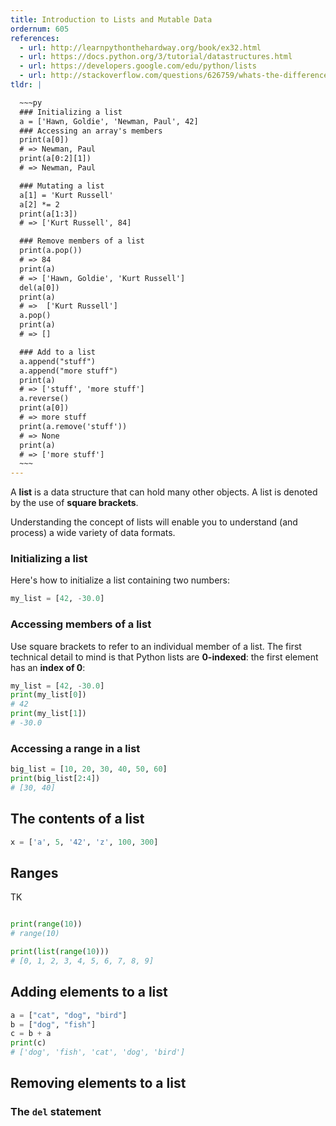 ```yaml
---
title: Introduction to Lists and Mutable Data
ordernum: 605
references:
  - url: http://learnpythonthehardway.org/book/ex32.html
  - url: https://docs.python.org/3/tutorial/datastructures.html
  - url: https://developers.google.com/edu/python/lists
  - url: http://stackoverflow.com/questions/626759/whats-the-difference-between-list-and-tuples
tldr: |

  ~~~py
  ### Initializing a list
  a = ['Hawn, Goldie', 'Newman, Paul', 42]    
  ### Accessing an array's members
  print(a[0])
  # => Newman, Paul
  print(a[0:2][1])
  # => Newman, Paul

  ### Mutating a list
  a[1] = 'Kurt Russell'
  a[2] *= 2
  print(a[1:3])
  # => ['Kurt Russell', 84]

  ### Remove members of a list
  print(a.pop())
  # => 84
  print(a)
  # => ['Hawn, Goldie', 'Kurt Russell']
  del(a[0])
  print(a)
  # =>  ['Kurt Russell']
  a.pop()
  print(a)
  # => []

  ### Add to a list
  a.append("stuff")
  a.append("more stuff")
  print(a)
  # => ['stuff', 'more stuff']
  a.reverse()
  print(a[0])
  # => more stuff
  print(a.remove('stuff'))
  # => None
  print(a)
  # => ['more stuff']
  ~~~
---
```



A __list__ is a data structure that can hold many other objects. A list is denoted by the use of __square brackets__. 

Understanding the concept of lists will enable you to understand (and process) a wide variety of data formats.



### Initializing a list

Here's how to initialize a list containing two numbers:

~~~py
my_list = [42, -30.0]
~~~


### Accessing members of a list

Use square brackets to refer to an individual member of a list. The first technical detail to mind is that Python lists are __0-indexed__: the first element has an __index of 0__:

~~~py
my_list = [42, -30.0]
print(my_list[0])
# 42
print(my_list[1])
# -30.0
~~~


### Accessing a range in a list

~~~py
big_list = [10, 20, 30, 40, 50, 60]
print(big_list[2:4])
# [30, 40]
~~~



## The contents of a list


~~~py
x = ['a', 5, '42', 'z', 100, 300]
~~~



## Ranges

TK

~~~py

print(range(10))
# range(10)

print(list(range(10)))
# [0, 1, 2, 3, 4, 5, 6, 7, 8, 9]
~~~


## Adding elements to a list

~~~py
a = ["cat", "dog", "bird"]
b = ["dog", "fish"]
c = b + a
print(c)
# ['dog', 'fish', 'cat', 'dog', 'bird']
~~~



## Removing elements to a list



### The `del` statement




